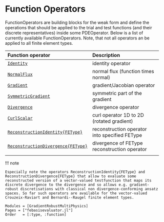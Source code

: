 
# Function Operators

FunctionOperators are building blocks for the weak form and define the operations that should be applied to the trial and test functions (and their discrete representatives) inside some PDEOperator. Below is a list of currently available FunctionOperators. Note, that not all operators an be applied to all finite element types.


| Function operator                          | Description                                   |
| :----------------------------------------- | :-------------------------------------------- |
| [`Identity`](@ref)                         | identity operator                             |
| [`NormalFlux`](@ref)                       | normal flux (function times normal)           | 
| [`Gradient`](@ref)                         | gradient/Jacobian operator                    |
| [`SymmetricGradient`](@ref)                | symmetric part of the gradient                |
| [`Divergence`](@ref)                       | divergence operator                           |
| [`CurlScalar`](@ref)                       | curl operator 1D to 2D (rotated gradient)     |
| [`ReconstructionIdentity{FEType}`](@ref)   | reconstruction operator into specified FEType |
| [`ReconstructionDivergence{FEType}`](@ref) | divergence of FEType reconstruction operator  |
|                                            |                                               |


!!! note

    Especially note the operators ReconstructionIdentity{FEType} and ReconstructionDivergence{FEType} that allow to evaluate some
    reconstructed version of a vector-valued testfunction that maps its discrete divergence to the divergence and so allows e.g. gradient-robust discretisations with classical non divergence-conforming ansatz spaces. So far such operators are available for the vector-valued Crouzeix-Raviart and Bernardi--Raugel finite element types.


```@autodocs
Modules = [GradientRobustMultiPhysics]
Pages = ["febasisevaluator.jl"]
Order   = [:type, :function]
```

